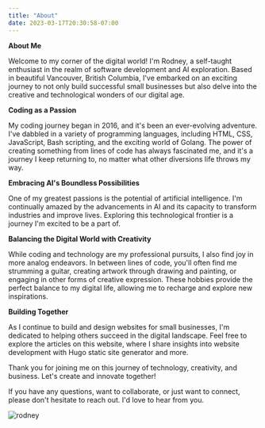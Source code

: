 ```yaml
---
title: "About"
date: 2023-03-17T20:30:58-07:00
---
```

**About Me**

Welcome to my corner of the digital world! I'm Rodney, a self-taught enthusiast in the realm of software development and AI exploration. Based in beautiful Vancouver, British Columbia, I've embarked on an exciting journey to not only build successful small businesses but also delve into the creative and technological wonders of our digital age.

**Coding as a Passion**

My coding journey began in 2016, and it's been an ever-evolving adventure. I've dabbled in a variety of programming languages, including HTML, CSS, JavaScript, Bash scripting, and the exciting world of Golang. The power of creating something from lines of code has always fascinated me, and it's a journey I keep returning to, no matter what other diversions life throws my way.

**Embracing AI's Boundless Possibilities**

One of my greatest passions is the potential of artificial intelligence. I'm continually amazed by the advancements in AI and its capacity to transform industries and improve lives. Exploring this technological frontier is a journey I'm excited to be a part of.

**Balancing the Digital World with Creativity**

While coding and technology are my professional pursuits, I also find joy in more analog endeavors. In between lines of code, you'll often find me strumming a guitar, creating artwork through drawing and painting, or engaging in other forms of creative expression. These hobbies provide the perfect balance to my digital life, allowing me to recharge and explore new inspirations.

**Building Together**

As I continue to build and design websites for small businesses, I'm dedicated to helping others succeed in the digital landscape. Feel free to explore the articles on this website, where I share insights into website development with Hugo static site generator and more.

Thank you for joining me on this journey of technology, creativity, and business. Let's create and innovate together!

If you have any questions, want to collaborate, or just want to connect, please don't hesitate to reach out. I'd love to hear from you.

![rodney](/rod350.jpg)
